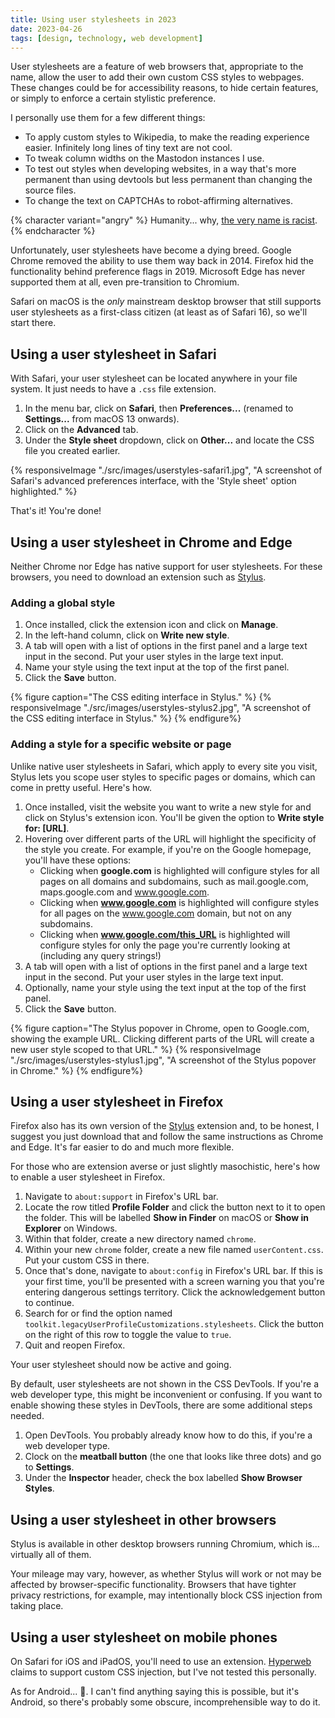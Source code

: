 ```yaml
---
title: Using user stylesheets in 2023
date: 2023-04-26
tags: [design, technology, web development]
---
```


User stylesheets are a feature of web browsers that, appropriate to the name, allow the user to add their own custom CSS styles to webpages. These changes could be for accessibility reasons, to hide certain features, or simply to enforce a certain stylistic preference.

I personally use them for a few different things:

- To apply custom styles to Wikipedia, to make the reading experience easier. Infinitely long lines of tiny text are not cool.
- To tweak column widths on the Mastodon instances I use.
- To test out styles when developing websites, in a way that's more permanent than using devtools but less permanent than changing the source files.
- To change the text on CAPTCHAs to robot-affirming alternatives.

{% character variant="angry" %}
Humanity... why, [the very name is racist](https://youtu.be/5bJFkVArHWI?t=210).
{% endcharacter %}

Unfortunately, user stylesheets have become a dying breed. Google Chrome removed the ability to use them way back in 2014. Firefox hid the functionality behind preference flags in 2019. Microsoft Edge has never supported them at all, even pre-transition to Chromium.

Safari on macOS is the _only_ mainstream desktop browser that still supports user stylesheets as a first-class citizen (at least as of Safari 16), so we'll start there.

## Using a user stylesheet in Safari

With Safari, your user stylesheet can be located anywhere in your file system. It just needs to have a `.css` file extension.

1. In the menu bar, click on **Safari**, then **Preferences...** (renamed to **Settings...** from macOS 13 onwards).
2. Click on the **Advanced** tab.
3. Under the **Style sheet** dropdown, click on **Other...** and locate the CSS file you created earlier.

{% responsiveImage "./src/images/userstyles-safari1.jpg", "A screenshot of Safari's advanced preferences interface, with the 'Style sheet' option highlighted." %}

That's it! You're done!

## Using a user stylesheet in Chrome and Edge

Neither Chrome nor Edge has native support for user stylesheets. For these browsers, you need to download an extension such as [Stylus](https://chrome.google.com/webstore/detail/stylus/clngdbkpkpeebahjckkjfobafhncgmne).

### Adding a global style

1. Once installed, click the extension icon and click on **Manage**.
2. In the left-hand column, click on **Write new style**.
3. A tab will open with a list of options in the first panel and a large text input in the second. Put your user styles in the large text input.
4. Name your style using the text input at the top of the first panel.
5. Click the **Save** button.

{% figure caption="The CSS editing interface in Stylus." %}
{% responsiveImage "./src/images/userstyles-stylus2.jpg", "A screenshot of the CSS editing interface in Stylus." %}
{% endfigure%}

### Adding a style for a specific website or page

Unlike native user stylesheets in Safari, which apply to every site you visit, Stylus lets you scope user styles to specific pages or domains, which can come in pretty useful. Here's how.

1. Once installed, visit the website you want to write a new style for and click on Stylus's extension icon. You'll be given the option to **Write style for: [URL]**.
2. Hovering over different parts of the URL will highlight the specificity of the style you create. For example, if you're on the Google homepage, you'll have these options:
   - Clicking when **google.com** is highlighted will configure styles for all pages on all domains and subdomains, such as mail.google.com, maps.google.com and www.google.com.
   - Clicking when **www.google.com** is highlighted will configure styles for all pages on the www.google.com domain, but not on any subdomains.
   - Clicking when **www.google.com/this_URL** is highlighted will configure styles for only the page you're currently looking at (including any query strings!)
3. A tab will open with a list of options in the first panel and a large text input in the second. Put your user styles in the large text input.
4. Optionally, name your style using the text input at the top of the first panel.
5. Click the **Save** button.

{% figure caption="The Stylus popover in Chrome, open to Google.com, showing the example URL. Clicking different parts of the URL will create a new user style scoped to that URL." %}
{% responsiveImage "./src/images/userstyles-stylus1.jpg", "A screenshot of the Stylus popover in Chrome." %}
{% endfigure%}

## Using a user stylesheet in Firefox

Firefox also has its own version of the [Stylus](https://addons.mozilla.org/en-US/firefox/addon/styl-us/) extension and, to be honest, I suggest you just download that and follow the same instructions as Chrome and Edge. It's far easier to do and much more flexible.

For those who are extension averse or just slightly masochistic, here's how to enable a user stylesheet in Firefox.

1. Navigate to `about:support` in Firefox's URL bar.
2. Locate the row titled **Profile Folder** and click the button next to it to open the folder. This will be labelled **Show in Finder** on macOS or **Show in Explorer** on Windows.
3. Within that folder, create a new directory named `chrome`.
4. Within your new `chrome` folder, create a new file named `userContent.css`. Put your custom CSS in there.
5. Once that's done, navigate to `about:config` in Firefox's URL bar. If this is your first time, you'll be presented with a screen warning you that you're entering dangerous settings territory. Click the acknowledgement button to continue.
6. Search for or find the option named `toolkit.legacyUserProfileCustomizations.stylesheets`. Click the button on the right of this row to toggle the value to `true`.
7. Quit and reopen Firefox.

Your user stylesheet should now be active and going.

By default, user stylesheets are not shown in the CSS DevTools. If you're a web developer type, this might be inconvenient or confusing. If you want to enable showing these styles in DevTools, there are some additional steps needed.

1. Open DevTools. You probably already know how to do this, if you're a web developer type.
2. Clock on the **meatball button** (the one that looks like three dots) and go to **Settings**.
3. Under the **Inspector** header, check the box labelled **Show Browser Styles**.

## Using a user stylesheet in other browsers

Stylus is available in other desktop browsers running Chromium, which is... virtually all of them.

Your mileage may vary, however, as whether Stylus will work or not may be affected by browser-specific functionality. Browsers that have tighter privacy restrictions, for example, may intentionally block CSS injection from taking place.

## Using a user stylesheet on mobile phones

On Safari for iOS and iPadOS, you'll need to use an extension. [Hyperweb](https://apps.apple.com/gb/app/hyperweb/id1581824571) claims to support custom CSS injection, but I've not tested this personally.

As for Android... 🤷. I can't find anything saying this is possible, but it's Android, so there's probably some obscure, incomprehensible way to do it.
